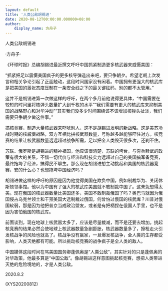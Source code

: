 ```yaml
---
layout: default
title: '人类公敌胡锡进'
date: 2020-08-12T00:00:00.000000+08:00
author:
    display_name: 方舟子
---
```


人类公敌胡锡进

·方舟子·

《环球时报》总编胡锡进最近撰文呼吁中国抓紧制造更多核武器来威慑美国：

“抓紧把足以震慑美国疯子的更多核导弹造出来吧，要只争朝夕。希望老胡上次发言和相关争论引起了正面触动，这段时间国家没有闲着。中国拥有更强大的核武库是把美国的嚣张态度压制在一条安全线之下的最关键砝码，别的都不太管用。”

这并不是胡锡进第一次做这样的呼吁，在两个多月前他说得更具体，“中国需要在较短的时间里将核弹头数量扩大到千枚的水平”“我们需要有更大的核武库来抑制美国的战略野心和对华冲动”“其实我们没多少时间围绕该不该增加核弹头扯淡，我们需要只争朝夕做这件事。”

搞核竞赛，制造大量核武器来吓唬别人，这不是胡锡进发明的新战略。这是美苏冷战时期的核威慑战略，双方互相比拼核武器数量，号称越多越能够吓住对方。核竞赛的结果让核武器数量远远超过战争所需，足以把全人类毁灭很多次，还刹不住。

苏联、俄罗斯是胡锡进的精神祖国，他应该很清楚，苏联的垮台，与穷兵黩武的政策有很大的关系，不惜一切代价与经济和科技实力远超过自己的美国搞军备竞赛，最终拖垮了经济，搞得民不聊生。那么现在胡锡进想主动挑起和美国的核武器竞赛，安的什么心？也想拖垮中国经济吗？

胡锡进做这样的呼吁的原因是因为他觉得美国在欺负中国，例如制裁华为、关闭休斯顿领事馆。他以为中国有了强大的核武库美国就不敢制裁中国了。这未免想得太美。现在俄国的核武器数量比美国还多，美国不敢制裁俄国了吗？奥巴马就因为俄国侵占乌克兰领土和干预美国大选制裁过俄国，何曾怕过俄国的核武库？川普对俄国软弱，那是因为他把普京当成政治盟友，或者是有把柄捏在俄国人手里，也不是因为害怕俄国的核武库。

前面谈到，现在地球上核武器太多了，应该是尽量裁减，而不是还要去增加。挑起核竞赛的结果必然会使地球上核武器数量急剧膨胀，核武器数量多了，擦枪走火引发核战争的风险也就高了。核战争没有赢家，一旦爆发核战争，全人类的生存都受影响，人类灭绝都有可能。所以挑动核竞赛的战争疯子是全人类的敌人。

中国媒体这段时间在骂美国国务卿蓬佩奥是“人类公敌”，其实针对的只是蓬佩奥的对华政策，他最多算是“中国公敌”。像胡锡进这样意图挑起核竞赛，想把人类带进灭绝的危险境地的，才是人类公敌。

2020.8.2

(XYS20200812)


